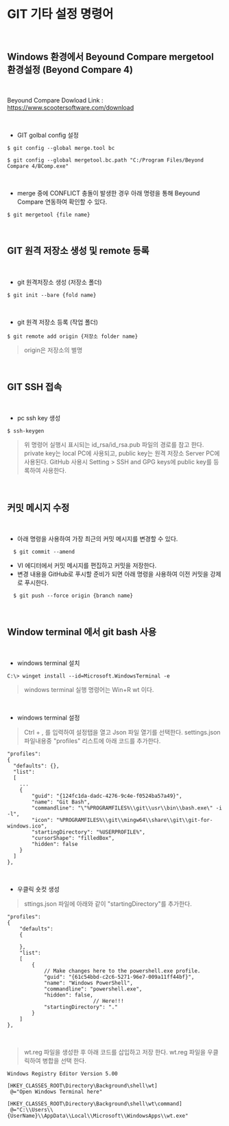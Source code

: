 # GIT 기타 설정 명령어
</br>

## Windows 환경에서 Beyound Compare mergetool 환경설정 (Beyond Compare 4)
</br>

Beyound Compare Dowload Link : <https://www.scootersoftware.com/download>
  
</br>

* GIT golbal config 설정
```
$ git config --global merge.tool bc

$ git config --global mergetool.bc.path "C:/Program Files/Beyond Compare 4/BComp.exe"
```
</br>

* merge 중에 CONFLICT 충돌이 발생한 경우 아래 명령을 통해 Beyound Compare 연동하여 확인할 수 있다.
```
$ git mergetool {file name}
```
</br>

## GIT 원격 저장소 생성 및 remote 등록
</br>

* git 원격저장소 생성 (저장소 폴더)
 ```
$ git init --bare {fold name}
 ```
</br>

* git 원격 저장소 등록 (작업 폴더)
```
$ git remote add origin {저장소 folder name}
```
> origin은 저장소의 별명
</br>

## GIT SSH 접속
</br>

* pc ssh key 생성
```
$ ssh-keygen
```
> 위 명령어 실행시 표시되는 id_rsa/id_rsa.pub 파일의 경로를 참고 한다.   
> private key는 local PC에 사용되고, public key는 원격 저장소 Server PC에 사용된다.
> GitHub 사용시 Setting > SSH and GPG keys에 public key를 등록하여 사용한다.
</br>

## 커밋 메시지 수정
<br>

* 아래 명령을 사용하여 가장 최근의 커밋 메시지를 변경할 수 있다.

```
  $ git commit --amend
```

* VI 에디터에서 커밋 메시지를 편집하고 커밋을 저장한다.
* 변경 내용을 GitHub로 푸시할 준비가 되면 아래 명령을 사용하여 이전 커밋을 강제로 푸시한다.

```
  $ git push --force origin {branch name}
```
<br>

## Window terminal 에서 git bash 사용
</br>

* windows terminal 설치
```
C:\> winget install --id=Microsoft.WindowsTerminal -e
```
> windows terminal 실행 명령어는 Win+R wt 이다.
</br>

* windows terminal 설정
> Ctrl + , 를 입력하여 설정탭을 열고 Json 파일 열기를 선택한다.
> settings.json 파일내용중 "profiles" 리스트에 아래 코드를 추가한다.
```
"profiles":
{
  "defaults": {},
  "list":
  [
    ...
    {
        "guid": "{124fc1da-dadc-4276-9c4e-f0524ba57a49}",
        "name": "Git Bash",
        "commandline": "\"%PROGRAMFILES%\\git\\usr\\bin\\bash.exe\" -i -l",
        "icon": "%PROGRAMFILES%\\git\\mingw64\\share\\git\\git-for-windows.ico",
        "startingDirectory": "%USERPROFILE%",
        "cursorShape": "filledBox",
        "hidden": false
    }
  ]
},
```
</br>

* 우클릭 숏컷 생성
> sttings.json 파일에 아래와 같이 "startingDirectory"를 추가한다.
```
"profiles":
{
    "defaults":
    {

    },
    "list":
    [
        {
            // Make changes here to the powershell.exe profile.
            "guid": "{61c54bbd-c2c6-5271-96e7-009a11ff44bf}",
            "name": "Windows PowerShell",
            "commandline": "powershell.exe",
            "hidden": false,
                            // Here!!!
            "startingDirectory": "."
        }
    ]
},
```
</br>

> wt.reg 파일을 생성한 후 아래 코드를 삽입하고 저장 한다.
> wt.reg 파일을 우클릭하여 병합을 선택 한다.
```
Windows Registry Editor Version 5.00

[HKEY_CLASSES_ROOT\Directory\Background\shell\wt]
 @="Open Windows Terminal here"

[HKEY_CLASSES_ROOT\Directory\Background\shell\wt\command]
 @="C:\\Users\\{UserName}\\AppData\\Local\\Microsoft\\WindowsApps\\wt.exe"
```
</br>
